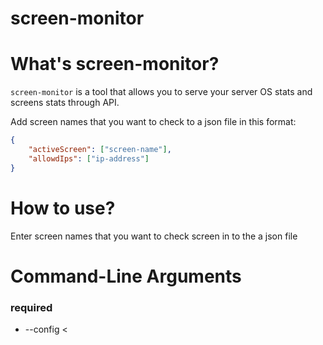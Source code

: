 # screen-monitor

# What's screen-monitor?
`screen-monitor` is a tool that allows you to serve your server OS stats and screens stats
through API.

Add screen names that you want to check to a json file in this format:
```json
{
	"activeScreen": ["screen-name"],
	"allowdIps": ["ip-address"]
}
```

# How to use?
Enter screen names that you want to check screen in to the a json file

# Command-Line Arguments
### required
* --config <
